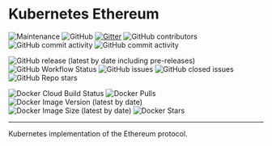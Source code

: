 # Kubernetes Ethereum

![Maintenance](https://img.shields.io/maintenance/yes/2020)
![GitHub](https://img.shields.io/github/license/kube-blockchain/keth)
[![Gitter](https://badges.gitter.im/kube-blockchain/keth.svg)](https://gitter.im/kube-blockchain/keth?utm_source=badge&utm_medium=badge&utm_campaign=pr-badge)
![GitHub contributors](https://img.shields.io/github/contributors-anon/kube-blockchain/keth)
![GitHub commit activity](https://img.shields.io/github/commit-activity/y/kube-blockchain/keth)
![GitHub commit activity](https://img.shields.io/github/commit-activity/m/kube-blockchain/keth)

![GitHub release (latest by date including pre-releases)](https://img.shields.io/github/v/release/kube-blockchain/keth?include_prereleases)
![GitHub Workflow Status](https://img.shields.io/github/workflow/status/kube-blockchain/keth/Docker)
![GitHub issues](https://img.shields.io/github/issues-raw/kube-blockchain/keth)
![GitHub closed issues](https://img.shields.io/github/issues-closed/kube-blockchain/keth)
![GitHub Repo stars](https://img.shields.io/github/stars/kube-blockchain/keth?label=github%20stars)

![Docker Cloud Build Status](https://img.shields.io/docker/cloud/build/kubeblockchain/keth)
![Docker Pulls](https://img.shields.io/docker/pulls/kubeblockchain/keth.svg)
![Docker Image Version (latest by date)](https://img.shields.io/docker/v/kubeblockchain/keth?label=image%20version)
![Docker Image Size (latest by date)](https://img.shields.io/docker/image-size/kubeblockchain/keth)
![Docker Stars](https://img.shields.io/docker/stars/kubeblockchain/keth)

------------------------------------------------------------

Kubernetes implementation of the Ethereum protocol.
